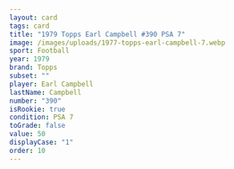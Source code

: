 ```yaml
---
layout: card
tags: card
title: "1979 Topps Earl Campbell #390 PSA 7"
image: /images/uploads/1977-topps-earl-campbell-7.webp
sport: Football
year: 1979
brand: Topps
subset: ""
player: Earl Campbell
lastName: Campbell
number: "390"
isRookie: true
condition: PSA 7
toGrade: false
value: 50
displayCase: "1"
order: 10
---
```

